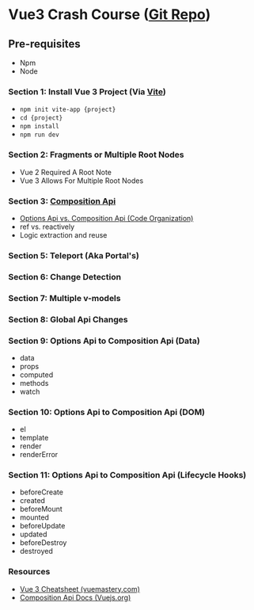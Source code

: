 # Vue3 Crash Course ([Git Repo](https://github.com/zhorton34/vue3-crashcourse))

## Pre-requisites
- Npm
- Node


### Section 1: Install Vue 3 Project (Via [Vite](https://github.com/vitejs/vite#how-and-why)) 
- `npm init vite-app {project}`
- `cd {project}`
- `npm install`
- `npm run dev`

### Section 2: Fragments or Multiple Root Nodes
- Vue 2 Required A Root Note
- Vue 3 Allows For Multiple Root Nodes

### Section 3: [Composition Api](https://composition-api.vuejs.org/)
- [Options Api vs. Composition Api (Code Organization)](https://composition-api.vuejs.org/#code-organization)
- ref vs. reactively 
- Logic extraction and reuse



### Section 5: Teleport (Aka Portal's)

### Section 6: Change Detection

### Section 7: Multiple v-models

### Section 8: Global Api Changes

### Section 9: Options Api to Composition Api (Data)
- data
- props
- computed
- methods
- watch

### Section 10: Options Api to Composition Api (DOM)
- el
- template
- render
- renderError

### Section 11: Options Api to Composition Api (Lifecycle Hooks)
- beforeCreate
- created
- beforeMount
- mounted
- beforeUpdate
- updated
- beforeDestroy
- destroyed


### Resources
- [Vue 3 Cheatsheet (vuemastery.com)](https://www.vuemastery.com/download-vue3)
- [Composition Api Docs (Vuejs.org)](https://composition-api.vuejs.org/)
